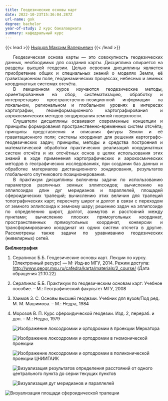 ```yaml
---
title: Геодезические основы карт
date: 2022-10-23T15:36:04.287Z
url-name: gok
degree: bachelor
year-of-study: 2 курс бакалавриата
summary: кафедральный курс
---
```

{{< lead >}} [Нырцов Максим Валерьевич](https://istina.msu.ru/profile/NyrtsovMV/) {{< /lead >}}

<div style="text-align: justify; text-indent: 25px;">
Геодезическая основа карты — это совокупность геодезических данных, необходимых для создания карты. Дисциплина опирается на разделы высшей геодезии. Целью освоения дисциплины является приобретение общих и специальных знаний о моделях Земли, её гравитационном поле, геодинамических процессах, небесных и земных координатных системах отсчёта. </div>
<div style="text-align: justify; text-indent: 25px;">
В лекционном курсе изучаются геодезические методы, ориентированные на сбор, систематизацию, обработку и интерпретацию пространственно-позиционной информации на локальном, региональном и глобальном уровнях в интересах картографии, геоинформационного картографирования и аэрокосмических методов зондирования земной поверхности.  </div>
<div style="text-align: justify; text-indent: 25px;">
Слушатели дисциплины осваивают современные концепции и принципы формирования пространственно-временных систем отсчёта; принципы представления и описания фигуры Земли и её гравитационного поля; системы координат для решения картографо-геодезических задач; принципы, методы и средства построения и математической обработки практических реализаций координатных систем отсчёта и их отсчётных основ в целях использования этих знаний в ходе применения картографических и аэрокосмических методов в географических исследованиях, при создании баз данных и обработке материалов дистанционного зондирования, результатов глобального спутникового позиционирования.  </div>
<div style="text-align: justify; text-indent: 25px;">
В практикум дисциплины включены задачи по использованию параметров различных земных эллипсоидов; вычислению на эллипсоидах длин дуг меридианов и параллелей, площадей сфероидических трапеций; вычислению этих величин для трапеций топографических карт; пересчету широт и долгот в связи с переходом от земного эллипсоида к земному шару; решению задач на эллипсоиде по определению широт, долгот, азимутов и расстояний между пунктами; вычислению плоских прямоугольных координат, пространственных прямоугольных координат, конверсии и трансформированию координат из одних систем отсчета в другие. Рассмотрены также задачи по уравниванию геодезических (нивелирных) сетей. </div>



**Библиография**

1. Серапинас Б.Б. Геодезические основы карт. Лекции по курсу. \[Электронный ресурс] —  М: Изд-во МГУ, 2014. Режим доступа: http://www.geogr.msu.ru/cafedra/karta/materials/2_course/ (Дата обращения 21.10.22)
2. Серапинас Б.Б. Практикум по геодезическим основам карт: Учебное пособие. – М.: Географический факультет МГУ, 2008
3. Хаимов 3. С. Основы высшей геодезии. Учебник для вузов/Под ред. М. М. Машимова. – М.: Недра, 1984
4. Морозов В. П. Курс сфероидической геодезии. Изд. 2, перераб. и доп. – М.: Недра, 1979

   ![Изображение локсодромии и ортодромии в проекции Меркатора](img/gok_1-mercator.png "Изображение локсодромии и ортодромии в проекции Меркатора")

   ![Изображение локсодромии и ортодромии в гномонической проекции](img/gok_2-gnomonic.png "Изображение локсодромии и ортодромии в гномонической проекции")

   ![Изображение локсодромии и ортодромии в поликонической проекции ЦНИИГАИК](img/gok_3-polyconic.png "Изображение локсодромии и ортодромии в поликонической проекции ЦНИИГАИК")

   ![Визуализация результатов определения расстояний от одного центрального пункта до серии текущих пунктов](img/gok_4-pulkovo.png "Визуализация результатов определения расстояний от одного центрального пункта до серии текущих пунктов")

   ![Визуализация дуг меридианов и параллелей](img/gok_5-ellipsoid.png "Визуализация дуг меридианов и параллелей")

![Визуализация площади сфероидической трапеции](img/gok_6-sqa.png "Визуализация площади сфероидической трапеции")